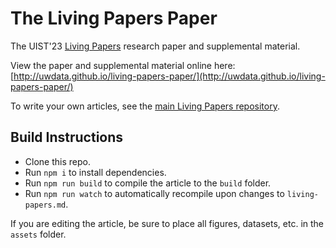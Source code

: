 # The Living Papers Paper

The UIST'23 [Living Papers](https://github.com/uwdata/living-papers/) research paper and supplemental material.

View the paper and supplemental material online here:
[http://uwdata.github.io/living-papers-paper/](http://uwdata.github.io/living-papers-paper/)

To write your own articles, see the [main Living Papers repository](https://github.com/uwdata/living-papers/).

## Build Instructions

- Clone this repo.
- Run `npm i` to install dependencies.
- Run `npm run build` to compile the article to the `build` folder.
- Run `npm run watch` to automatically recompile upon changes to `living-papers.md`.

If you are editing the article, be sure to place all figures, datasets, etc. in the `assets` folder.
